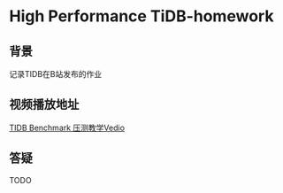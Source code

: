 # High Performance TiDB-homework
## 背景
记录TIDB在B站发布的作业

## 视频播放地址
[TIDB Benchmark 压测教学Vedio](https://www.bilibili.com/video/BV1TD4y1m7AF)

## 答疑
TODO
